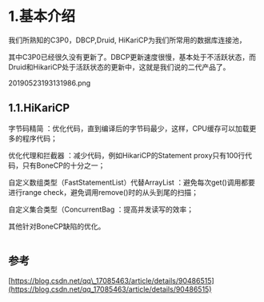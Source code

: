 # 1.基本介绍

我们所熟知的C3P0，DBCP,Druid, HiKariCP为我们所常用的数据库连接池，

其中C3P0已经很久没有更新了。DBCP更新速度很慢，基本处于不活跃状态，而Druid和HikariCP处于活跃状态的更新中，这就是我们说的二代产品了。

20190523193131986.png

## 1.1.HiKariCP

字节码精简 ：优化代码，直到编译后的字节码最少，这样，CPU缓存可以加载更多的程序代码；

优化代理和拦截器 ：减少代码，例如HikariCP的Statement proxy只有100行代码，只有BoneCP的十分之一；

自定义数组类型（FastStatementList）代替ArrayList ：避免每次get\(\)调用都要进行range check，避免调用remove\(\)时的从头到尾的扫描；

自定义集合类型（ConcurrentBag ：提高并发读写的效率；

其他针对BoneCP缺陷的优化。

```

```

## 参考

[https://blog.csdn.net/qq\_17085463/article/details/90486515](https://blog.csdn.net/qq_17085463/article/details/90486515)

